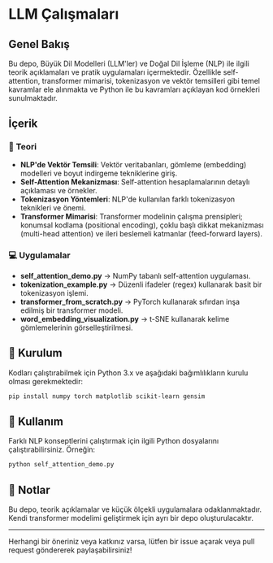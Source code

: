 # LLM Çalışmaları

## Genel Bakış
Bu depo, Büyük Dil Modelleri (LLM'ler) ve Doğal Dil İşleme (NLP) ile ilgili teorik açıklamaları ve pratik uygulamaları içermektedir. Özellikle self-attention, transformer mimarisi, tokenizasyon ve vektör temsilleri gibi temel kavramlar ele alınmakta ve Python ile bu kavramları açıklayan kod örnekleri sunulmaktadır.

## İçerik

### 📖 Teori
- **NLP'de Vektör Temsili**: Vektör veritabanları, gömleme (embedding) modelleri ve boyut indirgeme tekniklerine giriş.
- **Self-Attention Mekanizması**: Self-attention hesaplamalarının detaylı açıklaması ve örnekler.
- **Tokenizasyon Yöntemleri**: NLP'de kullanılan farklı tokenizasyon teknikleri ve önemi.
- **Transformer Mimarisi**: Transformer modelinin çalışma prensipleri; konumsal kodlama (positional encoding), çoklu başlı dikkat mekanizması (multi-head attention) ve ileri beslemeli katmanlar (feed-forward layers).

### 💻 Uygulamalar
- **self_attention_demo.py** → NumPy tabanlı self-attention uygulaması.
- **tokenization_example.py** → Düzenli ifadeler (regex) kullanarak basit bir tokenizasyon işlemi.
- **transformer_from_scratch.py** → PyTorch kullanarak sıfırdan inşa edilmiş bir transformer modeli.
- **word_embedding_visualization.py** → t-SNE kullanarak kelime gömlemelerinin görselleştirilmesi.

## 🔧 Kurulum
Kodları çalıştırabilmek için Python 3.x ve aşağıdaki bağımlılıkların kurulu olması gerekmektedir:
```bash
pip install numpy torch matplotlib scikit-learn gensim
```

## 🚀 Kullanım
Farklı NLP konseptlerini çalıştırmak için ilgili Python dosyalarını çalıştırabilirsiniz. Örneğin:
```bash
python self_attention_demo.py
```

## 📌 Notlar
Bu depo, teorik açıklamalar ve küçük ölçekli uygulamalara odaklanmaktadır. Kendi transformer modelimi geliştirmek için ayrı bir depo oluşturulacaktır.


---

Herhangi bir öneriniz veya katkınız varsa, lütfen bir issue açarak veya pull request göndererek paylaşabilirsiniz!

